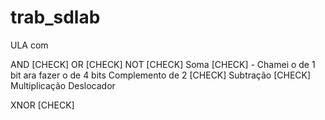 # trab_sdlab

ULA com

AND [CHECK]
OR [CHECK]
NOT [CHECK]
Soma [CHECK] - Chamei o de 1 bit ara fazer o de 4 bits
Complemento de 2 [CHECK]
Subtração [CHECK]
Multiplicação
Deslocador


XNOR [CHECK]

